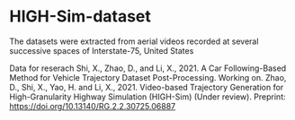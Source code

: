 # HIGH-Sim-dataset
The datasets were extracted from aerial videos recorded at several successive spaces of Interstate-75, United States

Data for reserach 
Shi, X., Zhao, D., and Li, X., 2021. A Car Following-Based Method for Vehicle Trajectory Dataset Post-Processing. Working on.
Zhao, D., Shi, X., Yao, H. and Li, X., 2021. Video-based Trajectory Generation for High-Granularity Highway Simulation (HIGH-Sim) (Under review). Preprint: https://doi.org/10.13140/RG.2.2.30725.06887
